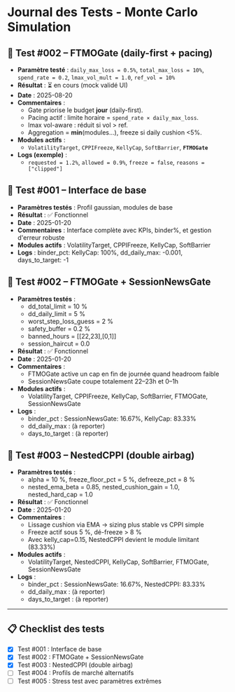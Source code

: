 # Journal des Tests - Monte Carlo Simulation

## 🧪 Test #002 – FTMOGate (daily-first + pacing)
- **Paramètre testé** : `daily_max_loss = 0.5%`, `total_max_loss = 10%`, `spend_rate = 0.2`, `lmax_vol_mult = 1.0`, `ref_vol = 10%`
- **Résultat** : ⏳ en cours (mock validé UI)
- **Date** : 2025-08-20
- **Commentaires** :
  - Gate priorise le budget **jour** (daily-first).
  - Pacing actif : limite horaire = `spend_rate × daily_max_loss`.
  - lmax vol-aware : réduit si vol > ref.
  - Aggregation = **min**(modules…), freeze si daily cushion <5%.
- **Modules actifs** :
  - `VolatilityTarget`, `CPPIFreeze`, `KellyCap`, `SoftBarrier`, **`FTMOGate`**
- **Logs (exemple)** :
  - `requested = 1.2%`, `allowed = 0.9%`, `freeze = false`, `reasons = ["clipped"]`

## 🧪 Test #001 – Interface de base

- **Paramètres testés** : Profil gaussian, modules de base
- **Résultat** : ✅ Fonctionnel
- **Date** : 2025-01-20
- **Commentaires** : Interface complète avec KPIs, binder%, et gestion d'erreur robuste
- **Modules actifs** : VolatilityTarget, CPPIFreeze, KellyCap, SoftBarrier
- **Logs** : binder_pct: KellyCap: 100%, dd_daily_max: -0.001, days_to_target: -1

## 🧪 Test #002 – FTMOGate + SessionNewsGate

- **Paramètres testés** :
  - dd_total_limit = 10 %
  - dd_daily_limit = 5 %
  - worst_step_loss_guess = 2 %
  - safety_buffer = 0.2 %
  - banned_hours = [[22,23],[0,1]]
  - session_haircut = 0.0
- **Résultat** : ✅ Fonctionnel
- **Date** : 2025-01-20
- **Commentaires** :
  - FTMOGate active un cap en fin de journée quand headroom faible
  - SessionNewsGate coupe totalement 22–23h et 0–1h
- **Modules actifs** :
  - VolatilityTarget, CPPIFreeze, KellyCap, SoftBarrier, FTMOGate, SessionNewsGate
- **Logs** :
  - binder_pct : SessionNewsGate: 16.67%, KellyCap: 83.33%
  - dd_daily_max : (à reporter)
  - days_to_target : (à reporter)

## 🧪 Test #003 – NestedCPPI (double airbag)

- **Paramètres testés** :
  - alpha = 10 %, freeze_floor_pct = 5 %, defreeze_pct = 8 %
  - nested_ema_beta = 0.85, nested_cushion_gain = 1.0, nested_hard_cap = 1.0
- **Résultat** : ✅ Fonctionnel
- **Date** : 2025-01-20
- **Commentaires** :
  - Lissage cushion via EMA → sizing plus stable vs CPPI simple
  - Freeze actif sous 5 %, dé-freeze > 8 %
  - Avec kelly_cap=0.15, NestedCPPI devient le module limitant (83.33%)
- **Modules actifs** :
  - VolatilityTarget, NestedCPPI, KellyCap, SoftBarrier, FTMOGate, SessionNewsGate
- **Logs** :
  - binder_pct : SessionNewsGate: 16.67%, NestedCPPI: 83.33%
  - dd_daily_max : (à reporter)
  - days_to_target : (à reporter)

---

## 📋 Checklist des tests

- [x] Test #001 : Interface de base
- [x] Test #002 : FTMOGate + SessionNewsGate
- [x] Test #003 : NestedCPPI (double airbag)
- [ ] Test #004 : Profils de marché alternatifs
- [ ] Test #005 : Stress test avec paramètres extrêmes
